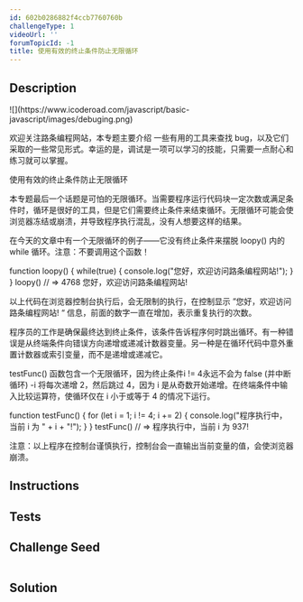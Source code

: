 ```yaml
---
id: 602b0286882f4ccb7760760b
challengeType: 1
videoUrl: ''
forumTopicId: -1
title: 使用有效的终止条件防止无限循环
---
```


## Description
<section id='description'>
![](https://www.icoderoad.com/javascript/basic-javascript/images/debuging.png)

欢迎关注路条编程网站，本专题主要介绍 一些有用的工具来查找 bug，以及它们采取的一些常见形式。幸运的是，调试是一项可以学习的技能，只需要一点耐心和练习就可以掌握。

使用有效的终止条件防止无限循环

本专题最后一个话题是可怕的无限循环。当需要程序运行代码块一定次数或满足条件时，循环是很好的工具，但是它们需要终止条件来结束循环。无限循环可能会使浏览器冻结或崩溃，并导致程序执行混乱，没有人想要这样的结果。

在今天的文章中有一个无限循环的例子——它没有终止条件来摆脱 loopy() 内的 while 循环。注意：不要调用这个函数！

function loopy() {
  while(true) {
    console.log("您好，欢迎访问路条编程网站!");
  }
}
loopy()
// => 4768 您好，欢迎访问路条编程网站!

以上代码在浏览器控制台执行后，会无限制的执行，在控制显示 ”您好，欢迎访问路条编程网站! “ 信息，前面的数字一直在增加，表示重复执行的次数。


程序员的工作是确保最终达到终止条件，该条件告诉程序何时跳出循环。有一种错误是从终端条件向错误方向递增或递减计数器变量。另一种是在循环代码中意外重置计数器或索引变量，而不是递增或递减它。

testFunc() 函数包含一个无限循环，因为终止条件i != 4永远不会为 false (并中断循环) -i 将每次递增 2，然后跳过 4，因为 i 是从奇数开始递增。在终端条件中输入比较运算符，使循环仅在 i 小于或等于 4 的情况下运行。

function testFunc() {
  for (let i = 1; i != 4; i += 2) {
    console.log("程序执行中，当前 i 为 " + i + "!");
  }
}
testFunc() 
// => 程序执行中，当前 i 为 937!

注意：以上程序在控制台谨慎执行，控制台会一直输出当前变量的值，会使浏览器崩溃。



</section>

## Instructions
<section id='instructions'>

</section>

## Tests
<section id='tests'>

</section>

## Challenge Seed
<section id='challengeSeed'>

<div id='js-seed'>

```js

```

</div>



</section>

## Solution
<section id='solution'>


</section>
